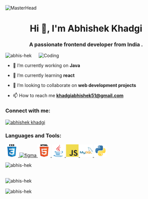 ![MasterHead](https://user-images.githubusercontent.com/74038190/225813708-98b745f2-7d22-48cf-9150-083f1b00d6c9.gif)
<h1 align="center">Hi 👋, I'm Abhishek Khadgi</h1>
<h3 align="center">A passionate frontend developer from India .</h3>
<img align="right" alt="Coding" width="400">

<p align="left"> <img src="https://komarev.com/ghpvc/?username=abhis-hek&label=Profile%20views&color=0e75b6&style=flat" alt="abhis-hek" /> </p>


- 🔭 I’m currently working on **Java**

- 🌱 I’m currently learning **react**

- 👯 I’m looking to collaborate on **web development projects**

- 📫 How to reach me **khadgiabhishek51@gmail.com**

<h3 align="left">Connect with me:</h3>
<p align="left">
<a href="https://linkedin.com/in/abhishek khadgi" target="blank"><img align="center" src="https://raw.githubusercontent.com/rahuldkjain/github-profile-readme-generator/master/src/images/icons/Social/linked-in-alt.svg" alt="abhishek khadgi" height="30" width="40" /></a>
</p>

<h3 align="left">Languages and Tools:</h3>
<p align="left"> <a href="https://www.w3schools.com/css/" target="_blank" rel="noreferrer"> <img src="https://raw.githubusercontent.com/devicons/devicon/master/icons/css3/css3-original-wordmark.svg" alt="css3" width="40" height="40"/> </a> <a href="https://www.figma.com/" target="_blank" rel="noreferrer"> <img src="https://www.vectorlogo.zone/logos/figma/figma-icon.svg" alt="figma" width="40" height="40"/> </a> <a href="https://www.w3.org/html/" target="_blank" rel="noreferrer"> <img src="https://raw.githubusercontent.com/devicons/devicon/master/icons/html5/html5-original-wordmark.svg" alt="html5" width="40" height="40"/> </a> <a href="https://www.java.com" target="_blank" rel="noreferrer"> <img src="https://raw.githubusercontent.com/devicons/devicon/master/icons/java/java-original.svg" alt="java" width="40" height="40"/> </a> <a href="https://developer.mozilla.org/en-US/docs/Web/JavaScript" target="_blank" rel="noreferrer"> <img src="https://raw.githubusercontent.com/devicons/devicon/master/icons/javascript/javascript-original.svg" alt="javascript" width="40" height="40"/> </a> <a href="https://www.mysql.com/" target="_blank" rel="noreferrer"> <img src="https://raw.githubusercontent.com/devicons/devicon/master/icons/mysql/mysql-original-wordmark.svg" alt="mysql" width="40" height="40"/> </a> <a href="https://www.python.org" target="_blank" rel="noreferrer"> <img src="https://raw.githubusercontent.com/devicons/devicon/master/icons/python/python-original.svg" alt="python" width="40" height="40"/> </a> </p>

<p><img align="left" src="https://github-readme-stats.vercel.app/api/top-langs?username=abhis-hek&show_icons=true&locale=en&layout=compact" alt="abhis-hek" /></p><br><br>

<p><img align="center" src="https://github-readme-stats.vercel.app/api?username=abhis-hek&show_icons=true&locale=en" alt="abhis-hek" /></p>

<p><img align="center" src="https://github-readme-streak-stats.herokuapp.com/?user=abhis-hek&" alt="abhis-hek" /></p>
